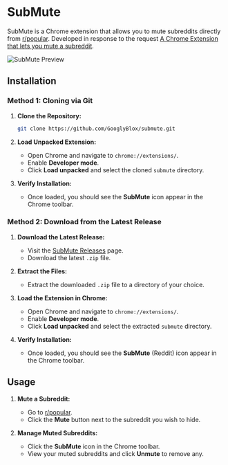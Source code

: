 # SubMute

SubMute is a Chrome extension that allows you to mute subreddits directly from [r/popular](https://www.reddit.com/r/popular/). Developed in response to the request [A Chrome Extension that lets you mute a subreddit](https://www.reddit.com/r/SomebodyMakeThis/comments/1fjiqqo/a_chrome_extension_that_lets_you_mute_a_subreddit/).

![SubMute Preview](preview.gif)

## Installation

### Method 1: Cloning via Git

1. **Clone the Repository:**
   ```bash
   git clone https://github.com/GooglyBlox/submute.git
   ```

2. **Load Unpacked Extension:**
   - Open Chrome and navigate to `chrome://extensions/`.
   - Enable **Developer mode**.
   - Click **Load unpacked** and select the cloned `submute` directory.

3. **Verify Installation:**
   - Once loaded, you should see the **SubMute** icon appear in the Chrome toolbar.

### Method 2: Download from the Latest Release

1. **Download the Latest Release:**
   - Visit the [SubMute Releases](https://github.com/GooglyBlox/submute/releases/latest) page.
   - Download the latest `.zip` file.

2. **Extract the Files:**
   - Extract the downloaded `.zip` file to a directory of your choice.

3. **Load the Extension in Chrome:**
   - Open Chrome and navigate to `chrome://extensions/`.
   - Enable **Developer mode**.
   - Click **Load unpacked** and select the extracted `submute` directory.

4. **Verify Installation:**
   - Once loaded, you should see the **SubMute** (Reddit) icon appear in the Chrome toolbar.


## Usage

1. **Mute a Subreddit:**
   - Go to [r/popular](https://www.reddit.com/r/popular/).
   - Click the **Mute** button next to the subreddit you wish to hide.

2. **Manage Muted Subreddits:**
   - Click the **SubMute** icon in the Chrome toolbar.
   - View your muted subreddits and click **Unmute** to remove any.
